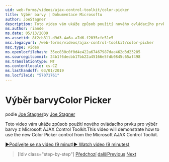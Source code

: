 ```yaml
---
uid: web-forms/videos/ajax-control-toolkit/color-picker
title: Výběr barvy | Dokumentace Microsoftu
author: JoeStagner
description: Toto video vám ukáže způsob použití nového ovládacího prvku pro výběr barvy z Microsoft AJAX Control Toolkit.
ms.author: riande
ms.date: 05/13/2009
ms.assetid: 8f2cb811-d9d3-4a6a-a7d6-f2035cfe51e5
msc.legacyurl: /web-forms/videos/ajax-control-toolkit/color-picker
msc.type: video
ms.openlocfilehash: 35ec830c0f0d4e422a67467987dae462d3d23285
ms.sourcegitcommit: 24b1f6decbb17bb22a45166e5fdb0845c65af498
ms.translationtype: MT
ms.contentlocale: cs-CZ
ms.lasthandoff: 03/01/2019
ms.locfileid: "57071761"
---
```

<a name="color-picker"></a><span data-ttu-id="5b83f-103">Výběr barvy</span><span class="sxs-lookup"><span data-stu-id="5b83f-103">Color Picker</span></span>
====================
<span data-ttu-id="5b83f-104">podle [Joe Stagner](https://github.com/JoeStagner)</span><span class="sxs-lookup"><span data-stu-id="5b83f-104">by [Joe Stagner](https://github.com/JoeStagner)</span></span>

<span data-ttu-id="5b83f-105">Toto video vám ukáže způsob použití nového ovládacího prvku pro výběr barvy z Microsoft AJAX Control Toolkit.</span><span class="sxs-lookup"><span data-stu-id="5b83f-105">This video will demonstrate how to use the new Color Picker control from the Microsoft AJAX Control Toolkit.</span></span>

[<span data-ttu-id="5b83f-106">&#9654;Podívejte se na video (9 minut)</span><span class="sxs-lookup"><span data-stu-id="5b83f-106">&#9654; Watch video (9 minutes)</span></span>](https://channel9.msdn.com/Blogs/ASP-NET-Site-Videos/color-picker)

> [!div class="step-by-step"]
> <span data-ttu-id="5b83f-107">[Předchozí](control-extenders.md)
> [další](combo-box.md)</span><span class="sxs-lookup"><span data-stu-id="5b83f-107">[Previous](control-extenders.md)
[Next](combo-box.md)</span></span>
